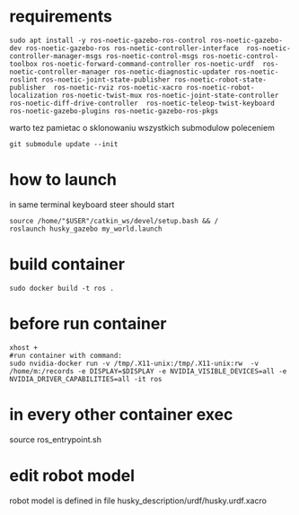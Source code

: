 # requirements
```
sudo apt install -y ros-noetic-gazebo-ros-control ros-noetic-gazebo-dev ros-noetic-gazebo-ros ros-noetic-controller-interface  ros-noetic-controller-manager-msgs ros-noetic-control-msgs ros-noetic-control-toolbox ros-noetic-forward-command-controller ros-noetic-urdf  ros-noetic-controller-manager ros-noetic-diagnostic-updater ros-noetic-roslint ros-noetic-joint-state-publisher ros-noetic-robot-state-publisher  ros-noetic-rviz ros-noetic-xacro ros-noetic-robot-localization ros-noetic-twist-mux ros-noetic-joint-state-controller ros-noetic-diff-drive-controller  ros-noetic-teleop-twist-keyboard ros-noetic-gazebo-plugins ros-noetic-gazebo-ros-pkgs
```
warto tez pamietac o sklonowaniu wszystkich submodulow poleceniem
```
git submodule update --init
```
# how to launch
in same terminal keyboard steer should start
```
source /home/"$USER"/catkin_ws/devel/setup.bash && /
roslaunch husky_gazebo my_world.launch
```

# build container
```
sudo docker build -t ros .
```
# before run container
```
xhost +
#run container with command:
sudo nvidia-docker run -v /tmp/.X11-unix:/tmp/.X11-unix:rw  -v /home/m:/records -e DISPLAY=$DISPLAY -e NVIDIA_VISIBLE_DEVICES=all -e NVIDIA_DRIVER_CAPABILITIES=all -it ros 
```
# in every other container exec
source ros_entrypoint.sh

# edit robot model
robot model is defined in file husky_description/urdf/husky.urdf.xacro
